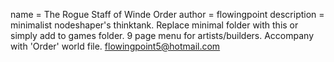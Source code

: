 name = The Rogue Staff of Winde Order
author = flowingpoint
description = minimalist nodeshaper's thinktank. Replace minimal folder with this or simply add to games folder. 9 page menu for artists/builders. Accompany with 'Order' world file.
flowingpoint5@hotmail.com

